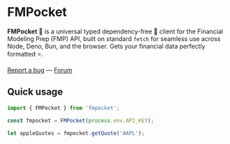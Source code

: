 # FMPocket

**FMPocket** 👝 is a universal typed dependency-free 🧹 client for the Financial Modeling Prep (FMP) API, built on standard `fetch` for seamless use across Node, Deno, Bun, and the browser. Gets your financial data perfectly formatted ⭐️.

[Report a bug](https://github.com/l0uisgrange/fmpocket/issues) — [Forum](https://github.com/l0uisgrange/fmpocket/discussions/categories/q-a)

## Quick usage

```typescript
import { FMPocket } from 'fmpocket';

const fmpocket = FMPocket(process.env.API_KEY);

let appleQuotes = fmpocket.getQuote('AAPL');
```